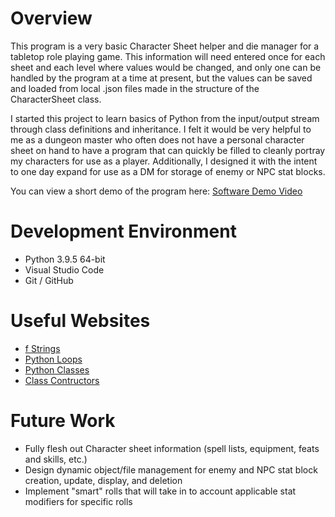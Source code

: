 # Overview
This program is a very basic Character Sheet helper and die manager for a tabletop role playing game. This information will need entered once for each sheet and each level where values would be changed, and only one can be handled by the program at a time at present, but the values can be saved and loaded from local .json files made in the structure of the CharacterSheet class.

I started this project to learn basics of Python from the input/output stream through class definitions and inheritance. I
felt it would be very helpful to me as a dungeon master who often does not have a personal character sheet on hand to have a program that can quickly be filled to cleanly portray my characters for use as a player. Additionally, I designed it with the intent to one day expand for use as a DM for storage of enemy or NPC stat blocks.

You can view a short demo of the program here: [Software Demo Video](https://youtu.be/ymZnJM12EBA)

# Development Environment
* Python 3.9.5 64-bit
* Visual Studio Code
* Git / GitHub

# Useful Websites
* [f Strings](https://zetcode.com/python/fstring/#:~:text=Python%20f%2Dstring%20is%20the,%7B%7D%20brackets%20to%20evaluate%20values.)
* [Python Loops](https://www.w3schools.com/python/python_for_loops.asp)
* [Python Classes](https://docs.python.org/3/tutorial/classes.html)
* [Class Contructors](https://www.geeksforgeeks.org/constructors-in-python/)

# Future Work
* Fully flesh out Character sheet information (spell lists, equipment, feats and skills, etc.)
* Design dynamic object/file management for enemy and NPC stat block creation, update, display, and deletion
* Implement "smart" rolls that will take in to account applicable stat modifiers for specific rolls